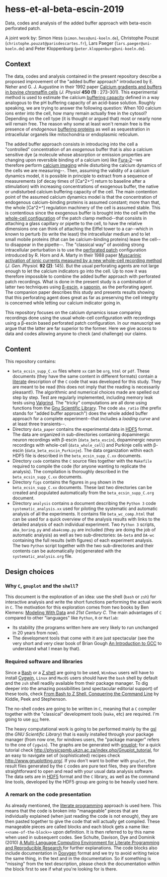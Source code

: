 # hess-et-al-beta-escin-2019
Data, codes and analysis of the added buffer approach with beta-escin perforated patch.

A joint work by: Simon Hess (`simon.hess@uni-koeln.de`), Christophe Pouzat (`christophe.pouzat@parisdescartes.fr`), Lars Paeger (`lars.paeger@uni-koeln.de`) and Peter Kloppenburg (`peter.kloppenburg@uni-koeln.de`).

## Context
The data, codes and analysis contained in the present repository describe a proposed improvement of the "added buffer approach" introduced by E. Neher and G. J. Augustine in their 1992 paper [Calcium gradients and buffers in bovine chromaffin cells](https://physoc.onlinelibrary.wiley.com/doi/10.1113/jphysiol.1992.sp019127) (_J. Physiol_ **450 (1)** : 273-301). This experimental method is used to estimate the calcium [buffering capacity](https://en.wikipedia.org/wiki/Buffer_solution#Buffer_capacity) defined in a way analogous to the pH buffering capacity of an acid-base solution. Roughly speaking, we are trying to answer the following question: When 100 calcium ions enter into the cell, how many remain actually free in the cytosol? Depending on the cell type (it is thought or argued that) most or nearly none will remain free. The reason why some at least won't remain free is the presence of _endogenous_ [buffering proteins](https://en.wikipedia.org/wiki/Calcium_buffering) as well as sequestration in intracellular organels like mitochondria or endoplasmic reticulum.

The added buffer approach consists in introducing into the cell a "controlled" concentration of an _exogenous_ buffer that is also a calcium sensitive dye (a molecule whose absorption or emission properties are changing upon reversible binding of a calcium ion) like [Fura-2](https://en.wikipedia.org/wiki/Fura-2)--we therefore perform [calcium imaging](https://en.wikipedia.org/wiki/Calcium_imaging) while disturbing the calcium dynamics of the cells we are measuring--. Then, assuming the validity of a calcium dynamics model, it is possible in principle to extract from a sequence of measurements (of decay times of [Ca^2+^] return to baseline after a stimulation) with increasing concentrations of exogenous buffer, the native or undisturbed calcium buffering capacity of the cell. The main contention point of the assumed calcium dynamics model is that the concentration of endogenous calcium-binding proteins is assumed constant; more than that, the whole [Ca^2+^] regulation machinery of the cell is assumed stable. This is contentious since the exogenous buffer is brought into the cell with the [whole-cell configuration](https://en.wikipedia.org/wiki/Patch_clamp#Whole-cell_recording_or_whole-cell_patch) of the patch clamp method--that consists in attaching a glass capillary or pipette to the cell, to have the relative dimensions one can think of attaching the Eiffel tower to a car--which in known to perturb (to write the least) the intracellular medium and to let small mobile proteins (that can be calcium-binding proteins) leave the cell--to disappear in the pipette--. The "classical way" of avoiding strong intracellular perturbation is to use the [perforated patch](https://en.wikipedia.org/wiki/Patch_clamp#Perforated_patch) configuration introduced by R. Horn and A. Marty in their 1988 paper [Muscarinic activation of ionic currents measured by a new whole-cell recording method](http://jgp.rupress.org/content/92/2/145.long) (_J. Gen. Physiol._ **92 (2)**: 145). But the usual perforating agents are not large enough to let the calcium indicators go into the cell. Up to now it was therefore impossible to combine the added buffer approach with perforated patch recordings. What is done in the present study is a combination of latter two techniques using [β-escin](https://en.wikipedia.org/wiki/Deserpidine), a [saponin](https://en.wikipedia.org/wiki/Saponin), as the perforating agent. The companion paper describes this study and presents results showing that this perforating agent does great as far as preserving the cell integrity is concerned while letting our calcium indicator going in. 

This repository focuses on the calcium dynamics issue comparing recordings done using the usual whole-cell configuration with recordings using a β-escin based perforated patch configuration. In our manuscript we argue that the latter are far superior to the former. Here we give access to data and codes allowing anyone to check (and challenge) our claims.

## Content

This repository contains:

- `beta_ecsin_supp_C.xx` files where `xx` can be `org`, `html` or `pdf`. These documents (they have the same content in different formats) contain a [literate](https://en.wikipedia.org/wiki/Literate_programming) description of the `C` code that was developed for this study. They are meant to be read (this does not imply that the reading is necessarily pleasant!). The algorithmic and numerical choices made are spelled out step by step. Test are regularly implemented, including memory leak tests using [Valgrind](http://valgrind.org/). The "tricky" computations are all done using functions from the [Gnu Scientific Library](http://www.gnu.org/software/gsl/). The code `aba_ratio` (the prefix stands for "added buffer approach") does the whole added buffer approach for a complete experiment--that includes a _loading curve_ and at least three transients--.
- Directory `data_paper` contains the experimental data in [HDF5](https://en.wikipedia.org/wiki/Hierarchical_Data_Format) format. The data are organized in sub-directories containing dopaminergic neuron recordings with β-escin (`data_beta_escin`), dopaminergic neuron recordings with whole-cell (`data_whole_cell`) and Purkinje cells with β-escin (`data_beta_escin_Purkinje`). The data organization within each HDF5 file is described in the `beta_ecsin_supp_C.xx` documents.
- Directory `code` contains the `C` source files together with the `Makefile` required to compile the code (for anyone wanting to replicate the analysis). The compilation is thoroughly described in the `beta_ecsin_supp_C.xx` documents.
- Directory `figs` contains the figures in `png` shown in the `beta_ecsin_supp_C.xx` documents. These last two directories can be created and populated automatically from the `beta_ecsin_supp_C.org` document.
- Directory `analysis` contains a document describing the `Python 3` code `systematic_analysis.xx` used for piloting the systematic and automatic analysis of all the experiments. It contains file `beta_wc_comp.html` that can be used for a quick overview of the analysis results with links to the detailed analysis of each individual experiment. Two `Python 3` scripts, `aba_boring.py` and `aba4comp.py` are included (they are doing the job of automatic analysis) as well as two sub-directories: `DA-beta` and `DA-wc` containing the full results (with figures) of each experiment analysis. The two `Python` script together with the two sub-directories and their contents can be automatically (re)generated with the `systematic_analysis.org` file.

## Design choices

### Why `C`, `gnuplot` and the `shell`?

This document is the exploration of an idea: use the shell (`bash` or `zsh`) for interactive analysis and write the short functions performing the actual work in `C`. The motivation for this exploration comes from two books by Ben Klemens: [Modeling With Data](http://modelingwithdata.org/about_the_book.html) and _21st Century C_. The main advantages of `C` compared to other "languages" like `Python`, `R` or `Matlab`:

- Its stability (the programs written here are very likely to run unchanged in 20 years from now).
- The development tools that come with it are just spectacular (see the very short and very clear book of Brian Gough [An Introduction to GCC](http://www.network-theory.co.uk/docs/gccintro/) to understand what I mean by that). 

### Required software and libraries

Since a [Bash](https://en.wikipedia.org/wiki/Bash_(Unix_shell)) or a [Z shell](https://en.wikipedia.org/wiki/Z_shell) are going to be used, `Windows` users will have to install [Cygwin](https://cygwin.com/index.html), `Linux` and `MacOS` users should have the `bash` shell by default and the `zsh` shell readily available from their package manager. To dig deeper into the amazing possibilities (and spectacular editorial support) of these tools, check [From Bash to Z Shell. Conquering the Command Line](http://www.bash2zsh.com/) by Kiddle, Peek and Stephenson.

The no-shell codes are going to be written in `C`, meaning that a `C` compiler together with the "classical" development tools (`make`, etc) are required. I'm going to use [`gcc`](https://gcc.gnu.org/) here.

The heavy computational work is going to be performed mainly by the [gsl](http://www.gnu.org/software/gsl/) (the _GNU Scientific Library_) that is easily installed through your package manager (from now one, for windows users, the "package manager" refers to the one of `Cygwin`). The graphs are be generated with [gnuplot](http://www.gnuplot.info/); for a quick tutorial check <http://physicspmb.ukzn.ac.za/index.php/Gnuplot_tutorial>, for an easy to navigate set of (sophisticated) recipes check <http://www.gnuplotting.org/>. If you don't want to bother with `gnuplot`, the result files generated by the `C` codes are pure text files, they are therefore straightforward to open and read with your usual data analysis software. The data sets are in [HDF5](https://www.hdfgroup.org/HDF5/) format and the `C` library, as well as the command line tools, developed by the HDF5 group are going to be heavily used here. 

### A remark on the code presentation

As already mentioned, the [literate programming](https://en.wikipedia.org/wiki/Literate_programming) approach is used here. This means that the code is broken into "manageable" pieces that are individually explained (when just reading the code is not enough), they are then pasted together to give the code that will actually get compiled. These manageable pieces are called blocks and each block gets a name like: `<<name-of-the-block>>` upon definition. It is then referred to by this name when used in subsequent codes. See Schulte, Davison, Dye and Dominik (2010) [A Multi-Language Computing Environment for Literate Programming and Reproducible Research ](https://www.jstatsoft.org/article/view/v046i03) for further explanations. The code blocks also include documentation in [Doxygen](http://www.stack.nl/~dimitri/doxygen/index.html) format and we try to avoid writing twice the same thing, in the text and in the documentation. So if something is "missing" from the text description, please check the documentation within the block first to see if what you're looking for is there.
